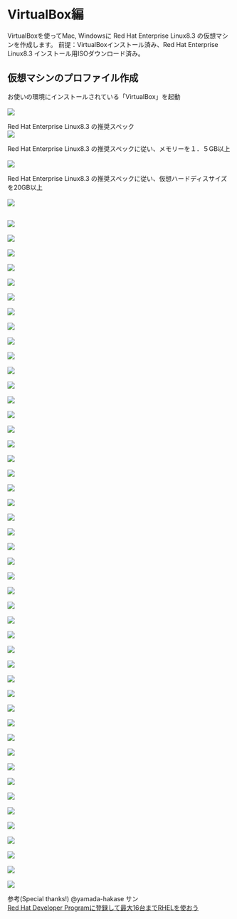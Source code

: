 # VirtualBox編

VirtualBoxを使ってMac, Windowsに Red Hat Enterprise Linux8.3 の仮想マシンを作成します。
前提：VirtualBoxインストール済み、Red Hat Enterprise Linux8.3 インストール用ISOダウンロード済み。

## 仮想マシンのプロファイル作成

お使いの環境にインストールされている「VirtualBox」を起動</br>
</br>
<kbd><img src=./images/virtualbox/001.png /></kbd>
</br>

Red Hat Enterprise Linux8.3 の推奨スペック
</br>
<kbd><img src=./images/virtualbox/002.png /></kbd>
</br>


<!--
</br>
<kbd><img src=./images/virtualbox/003.png /></kbd>
</br>
-->

Red Hat Enterprise Linux8.3 の推奨スペックに従い、メモリーを１．５GB以上</br>
</br>
<kbd><img src=./images/virtualbox/004.png /></kbd>
</br>

Red Hat Enterprise Linux8.3 の推奨スペックに従い、仮想ハードディスサイズを20GB以上</br>
</br>
<kbd><img src=./images/virtualbox/005.png /></kbd>
</br>


</br>
<kbd><img src=./images/virtualbox/006.png /></kbd>
</br>


</br>
<kbd><img src=./images/virtualbox/007.png /></kbd>
</br>


</br>
<kbd><img src=./images/virtualbox/008.png /></kbd>
</br>


</br>
<kbd><img src=./images/virtualbox/009.png /></kbd>
</br>


</br>
<kbd><img src=./images/virtualbox/010.png /></kbd>
</br>


</br>
<kbd><img src=./images/virtualbox/011.png /></kbd>
</br>


</br>
<kbd><img src=./images/virtualbox/012.png /></kbd>
</br>


</br>
<kbd><img src=./images/virtualbox/013.png /></kbd>
</br>


</br>
<kbd><img src=./images/virtualbox/014.png /></kbd>
</br>


</br>
<kbd><img src=./images/virtualbox/015.png /></kbd>
</br>


</br>
<kbd><img src=./images/virtualbox/016.png /></kbd>
</br>


</br>
<kbd><img src=./images/virtualbox/017.png /></kbd>
</br>


</br>
<kbd><img src=./images/virtualbox/018.png /></kbd>
</br>


</br>
<kbd><img src=./images/virtualbox/019.png /></kbd>
</br>


</br>
<kbd><img src=./images/virtualbox/020.png /></kbd>
</br>


</br>
<kbd><img src=./images/virtualbox/021.png /></kbd>
</br>


</br>
<kbd><img src=./images/virtualbox/022.png /></kbd>
</br>


</br>
<kbd><img src=./images/virtualbox/023.png /></kbd>
</br>


</br>
<kbd><img src=./images/virtualbox/024.png /></kbd>
</br>


</br>
<kbd><img src=./images/virtualbox/025.png /></kbd>
</br>


</br>
<kbd><img src=./images/virtualbox/026.png /></kbd>
</br>


</br>
<kbd><img src=./images/virtualbox/027.png /></kbd>
</br>


</br>
<kbd><img src=./images/virtualbox/028.png /></kbd>
</br>


</br>
<kbd><img src=./images/virtualbox/029.png /></kbd>
</br>


</br>
<kbd><img src=./images/virtualbox/030.png /></kbd>
</br>


</br>
<kbd><img src=./images/virtualbox/031.png /></kbd>
</br>


</br>
<kbd><img src=./images/virtualbox/032.png /></kbd>
</br>


</br>
<kbd><img src=./images/virtualbox/033.png /></kbd>
</br>


</br>
<kbd><img src=./images/virtualbox/034.png /></kbd>
</br>


</br>
<kbd><img src=./images/virtualbox/035.png /></kbd>
</br>


</br>
<kbd><img src=./images/virtualbox/036.png /></kbd>
</br>


</br>
<kbd><img src=./images/virtualbox/037.png /></kbd>
</br>


</br>
<kbd><img src=./images/virtualbox/038.png /></kbd>
</br>


</br>
<kbd><img src=./images/virtualbox/039.png /></kbd>
</br>


</br>
<kbd><img src=./images/virtualbox/040.png /></kbd>
</br>


</br>
<kbd><img src=./images/virtualbox/041.png /></kbd>
</br>


</br>
<kbd><img src=./images/virtualbox/042.png /></kbd>
</br>


</br>
<kbd><img src=./images/virtualbox/043.png /></kbd>
</br>


</br>
<kbd><img src=./images/virtualbox/044.png /></kbd>
</br>


</br>
<kbd><img src=./images/virtualbox/045.png /></kbd>
</br>


</br>
<kbd><img src=./images/virtualbox/046.png /></kbd>
</br>


</br>
<kbd><img src=./images/virtualbox/047.png /></kbd>
</br>


</br>
<kbd><img src=./images/virtualbox/048.png /></kbd>
</br>


</br>
<kbd><img src=./images/virtualbox/049.png /></kbd>
</br>


</br>
<kbd><img src=./images/virtualbox/050.png /></kbd>
</br>


</br>
<kbd><img src=./images/virtualbox/051.png /></kbd>
</br>



参考(Special thanks!)
@yamada-hakase サン</br>
[Red Hat Developer Programに登録して最大16台までRHELを使おう](https://qiita.com/yamada-hakase/items/dc39d29fda693238d113)

